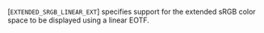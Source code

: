 [`EXTENDED_SRGB_LINEAR_EXT`] specifies support for the
extended sRGB color space to be displayed using a linear EOTF.